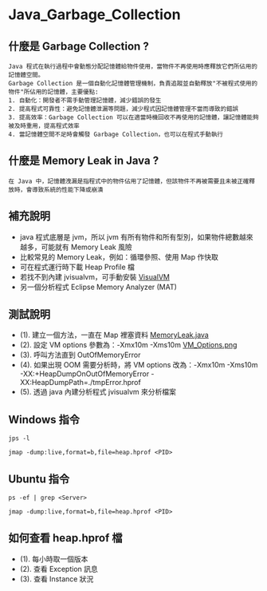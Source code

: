 Java_Garbage_Collection
=

## 什麼是 Garbage Collection ?
```text
Java 程式在執行過程中會動態分配記憶體給物件使用，當物件不再使用時應釋放它們所佔用的記憶體空間。
Garbage Collection 是一個自動化記憶體管理機制，負責追蹤並自動釋放"不被程式使用的物件"所佔用的記憶體，主要優點: 
1. 自動化：開發者不需手動管理記憶體，減少錯誤的發生
2. 提高程式可靠性：避免記憶體泄漏等問題，減少程式因記憶體管理不當而導致的錯誤
3. 提高效率：Garbage Collection 可以在適當時機回收不再使用的記憶體，讓記憶體能夠被及時重用，提高程式效率
4. 當記憶體空間不足時會觸發 Garbage Collection，也可以在程式手動執行
```

## 什麼是 Memory Leak in Java ?
```text
在 Java 中，記憶體洩漏是指程式中的物件佔用了記憶體，但該物件不再被需要且未被正確釋放時，會導致系統的性能下降或崩潰
```
## 補充說明
* java 程式底層是 jvm，所以 jvm 有所有物件和所有型別，如果物件總數越來越多，可能就有 Memory Leak 風險
* 比較常見的 Memory Leak，例如：循環參照、使用 Map 作快取
* 可在程式運行時下載 Heap Profile 檔
* 若找不到內建 jvisualvm，可手動安裝 [VisualVM](https://visualvm.github.io/download.html)
* 另一個分析程式 Eclipse Memory Analyzer (MAT)

## 測試說明
* (1). 建立一個方法，一直在 Map 裡塞資料 [MemoryLeak.java](src%2Fmain%2Fjava%2Fcom%2Fexample%2Fservice%2Fservlet%2FMemoryLeak.java)
* (2). 設定 VM options 參數為：-Xmx10m -Xms10m [VM_Options.png](_doc%2FVM_Options.png)
* (3). 呼叫方法直到 OutOfMemoryError
* (4). 如果出現 OOM 需要分析時，將 VM options 改為：-Xmx10m -Xms10m -XX:+HeapDumpOnOutOfMemoryError -XX:HeapDumpPath=./tmpError.hprof
* (5). 透過 java 內建分析程式 jvisualvm 來分析檔案

## Windows 指令
```shell
jps -l
```
```shell
jmap -dump:live,format=b,file=heap.hprof <PID>
```

## Ubuntu 指令
```shell
ps -ef | grep <Server>
```
```shell
jmap -dump:live,format=b,file=heap.hprof <PID>
```

## 如何查看 heap.hprof 檔
* (1). 每小時取一個版本
* (2). 查看 Exception 訊息
* (3). 查看 Instance 狀況